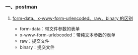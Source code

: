 ### 一、postman

1. [form-data、x-www-form-urlencoded、raw、binary 的区别](https://blog.csdn.net/xybelieve1990/article/details/81111786)

   + form-data：带文件参数的表单
   + x-www-form-urlebcoded：带纯文本参数的表单
   + raw：提交文件
   + binary：提交文件

   

